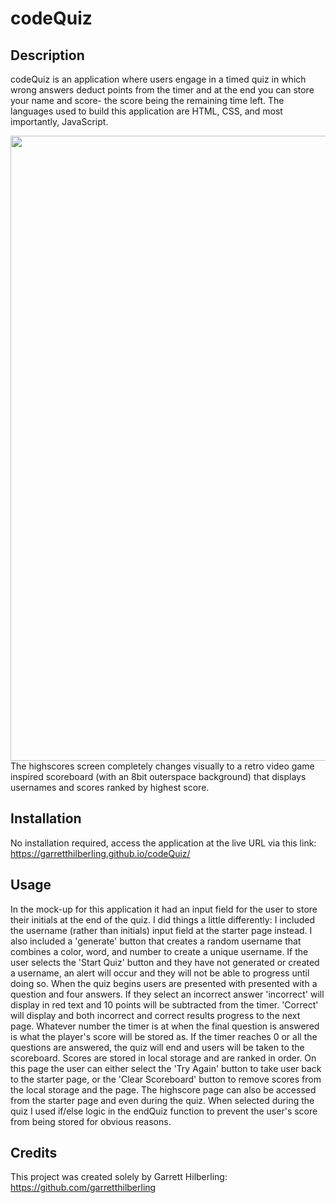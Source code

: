 # codeQuiz

## Description
codeQuiz is an application where users engage in a timed quiz in which wrong answers deduct points from the timer and at the end you can store your name and score- the score being the remaining time left. The languages used to build this application are HTML, CSS, and most importantly, JavaScript.

<img src="./public/img/application-screenshot.PNG?raw=true" width="1000">
The highscores screen completely changes visually to a retro video game inspired scoreboard (with an 8bit outerspace background) that displays usernames and scores ranked by highest score.

## Installation
No installation required, access the application at the live URL via this link: https://garretthilberling.github.io/codeQuiz/

## Usage
In the mock-up for this application it had an input field for the user to store their initials at the end of the quiz. I did things a little differently: I included the username (rather than initials) input field at the starter page instead. I also included a 'generate' button that creates a random username that combines a color, word, and number to create a unique username. If the user selects the 'Start Quiz' button and they have not generated or created a username, an alert will occur and they will not be able to progress until doing so. When the quiz begins users are presented with presented with a question and four answers. If they select an incorrect answer 'incorrect' will display in red text and 10 points will be subtracted from the timer. 'Correct' will display and both incorrect and correct results progress to the next page. Whatever number the timer is at when the final question is answered is what the player's score will be stored as. If the timer reaches 0 or all the questions are answered, the quiz will end and users will be taken to the scoreboard. Scores are stored in local storage and are ranked in order. On this page the user can either select the 'Try Again' button to take user back to the starter page, or the 'Clear Scoreboard' button to remove scores from the local storage and the page. The highscore page can also be accessed from the starter page and even during the quiz. When selected during the quiz I used if/else logic in the endQuiz function to prevent the user's score from being stored for obvious reasons.

## Credits
This project was created solely by Garrett Hilberling: https://github.com/garretthilberling
